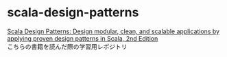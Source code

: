 # scala-design-patterns
[Scala Design Patterns: Design modular, clean, and scalable applications by applying proven design patterns in Scala, 2nd Edition](https://www.amazon.co.jp/gp/product/178847130X?pf_rd_r=QZYTYVGS4B6MBKC20M9W&pf_rd_p=7392bae8-7129-4d1a-96a9-1cfe0aa13ab3)  
こちらの書籍を読んだ際の学習用レポジトリ
